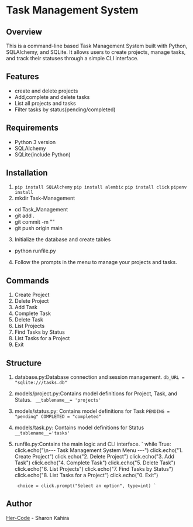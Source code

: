 # Task Management System

## Overview
This is a command-line based Task Management System built with Python, SQLAlchemy, and SQLite. It allows users to create projects, manage tasks, and track their statuses through a simple CLI interface.

## Features
- create and delete projects
- Add,complete and delete tasks
- List all projects and tasks
- Filter tasks by status(pending/completed)

## Requirements
- Python 3 version
- SQLAlchemy
- SQLite(include Python)

## Installation

1. `pip install SQLAlchemy`
   `pip install alembic`
    `pip install click`
    `pipenv install`
2. mkdir Task-Management
  - cd Task_Management
  - git add .
  - git commit -m ""
  - git push origin main

3. Initialize the database and create tables
  - python runfile.py

4. Follow the prompts in the menu to manage your projects and tasks.

## Commands
1. Create Project
2. Delete Project
3. Add Task
4. Complete Task
5. Delete Task
6. List Projects
7. Find Tasks by Status
8. List Tasks for a Project
0. Exit

## Structure
1. database.py:Database connection and session management.
   ` db_URL = "sqlite:///tasks.db" `
2. models/project.py:Contains model definitions for Project, Task, and Status.
   ` __tablename__= 'projects'`
3. models/status.py: Contains model definitions for Task
   ` PENDING = "pending"
    COMPLETED = "completed" `
4. models/task.py: Contains model definitions for Status
   `  __tablename__='tasks' `
5. runfile.py:Contains the main logic and CLI interface.
  ` while True:
        click.echo("\n--- Task Management System Menu ---")
        click.echo("1. Create Project")
        click.echo("2. Delete Project")
        click.echo("3. Add Task")
        click.echo("4. Complete Task")
        click.echo("5. Delete Task")
        click.echo("6. List Projects")
        click.echo("7. Find Tasks by Status")
        click.echo("8. List Tasks for a Project")
        click.echo("0. Exit")
        
        choice = click.prompt("Select an option", type=int) `

## Author
[Her-Code](https://github.com/Her-Code) - Sharon Kahira

